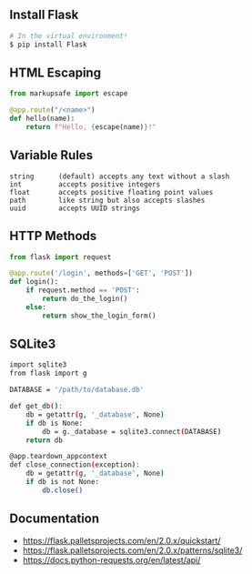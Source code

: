 ## Install Flask
```bash
# In the virtual environment!
$ pip install Flask
```
## HTML Escaping
```py
from markupsafe import escape

@app.route("/<name>")
def hello(name):
    return f"Hello, {escape(name)}!"
```

## Variable Rules
```
string      (default) accepts any text without a slash
int         accepts positive integers
float	    accepts positive floating point values
path        like string but also accepts slashes
uuid        accepts UUID strings
```

## HTTP Methods
```py
from flask import request

@app.route('/login', methods=['GET', 'POST'])
def login():
    if request.method == 'POST':
        return do_the_login()
    else:
        return show_the_login_form()
```

## SQLite3
```bash
import sqlite3
from flask import g

DATABASE = '/path/to/database.db'

def get_db():
    db = getattr(g, '_database', None)
    if db is None:
        db = g._database = sqlite3.connect(DATABASE)
    return db

@app.teardown_appcontext
def close_connection(exception):
    db = getattr(g, '_database', None)
    if db is not None:
        db.close()
```

## Documentation
- https://flask.palletsprojects.com/en/2.0.x/quickstart/ 
- https://flask.palletsprojects.com/en/2.0.x/patterns/sqlite3/
- https://docs.python-requests.org/en/latest/api/
